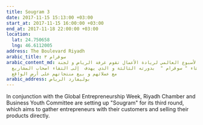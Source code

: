 ```yaml
---
title: Sougram 3
date: 2017-11-15 15:13:00 +03:00
start_at: 2017-11-15 16:00:00 +03:00
end_at: 2017-11-18 22:00:00 +03:00
location:
  lat: 24.750658
  lng: 46.6112005
address: The Boulevard Riyadh
arabic_title: سوقرام ٣
arabic_content_md: بالتزامن مع الأسبوع العالمي لريادة الأعمال تقوم غرفة الرياض و لجنة
  شباب الأعمال بانشاء " سوقرام "  بدورته الثالثة و الذي يهدف  إلى التقاء اصحاب المشاريع
  مع عملائهم و بيع منتجاتهم على أرض الواقع
arabic_address: بوليفارد الرياض
---
```


In conjunction with the Global Entrepreneurship Week, Riyadh Chamber and Business Youth Committee are setting up "Sougram" for its third round, which aims to gather entrepreneurs with their customers and selling their products directly.
